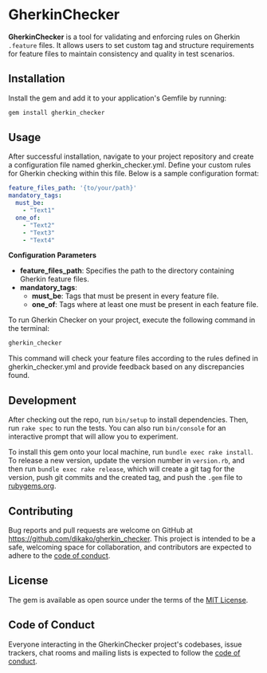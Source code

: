 # GherkinChecker

**GherkinChecker** is a tool for validating and enforcing rules on Gherkin `.feature` files. It allows users to set custom tag and structure requirements for feature files to maintain consistency and quality in test scenarios.

## Installation

Install the gem and add it to your application's Gemfile by running:

```sh
gem install gherkin_checker
````

## Usage

After successful installation, navigate to your project repository and create a configuration file named gherkin_checker.yml. Define your custom rules for Gherkin checking within this file. Below is a sample configuration format:

```yaml
feature_files_path: '{to/your/path}'
mandatory_tags:
  must_be:
    - "Text1"
  one_of:
    - "Text2"
    - "Text3"
    - "Text4"
```

**Configuration Parameters**

- **feature_files_path**: Specifies the path to the directory containing Gherkin feature files.
- **mandatory_tags**:
    - **must_be**: Tags that must be present in every feature file.
    - **one_of**: Tags where at least one must be present in each feature file.

To run Gherkin Checker on your project, execute the following command in the terminal:

```sh
gherkin_checker
````

This command will check your feature files according to the rules defined in gherkin_checker.yml and provide feedback based on any discrepancies found.

## Development

After checking out the repo, run `bin/setup` to install dependencies. Then, run `rake spec` to run the tests. You can also run `bin/console` for an interactive prompt that will allow you to experiment.

To install this gem onto your local machine, run `bundle exec rake install`. To release a new version, update the version number in `version.rb`, and then run `bundle exec rake release`, which will create a git tag for the version, push git commits and the created tag, and push the `.gem` file to [rubygems.org](https://rubygems.org).

## Contributing

Bug reports and pull requests are welcome on GitHub at https://github.com/dikako/gherkin_checker. This project is intended to be a safe, welcoming space for collaboration, and contributors are expected to adhere to the [code of conduct](https://github.com/[USERNAME]/gherkin_checker/blob/main/CODE_OF_CONDUCT.md).

## License

The gem is available as open source under the terms of the [MIT License](https://opensource.org/licenses/MIT).

## Code of Conduct

Everyone interacting in the GherkinChecker project's codebases, issue trackers, chat rooms and mailing lists is expected to follow the [code of conduct](https://github.com/[USERNAME]/gherkin_checker/blob/main/CODE_OF_CONDUCT.md).
